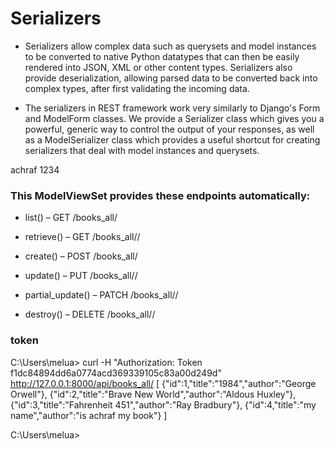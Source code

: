 # Serializers
- Serializers allow complex data such as querysets and model instances to be converted to native Python datatypes that can then be easily rendered into JSON, XML or other content types. Serializers also provide deserialization, allowing parsed data to be converted back into complex types, after first validating the incoming data.

- The serializers in REST framework work very similarly to Django's Form and ModelForm classes. We provide a Serializer class which gives you a powerful, generic way to control the output of your responses, as well as a ModelSerializer class which provides a useful shortcut for creating serializers that deal with model instances and querysets.

achraf 1234


### This ModelViewSet provides these endpoints automatically:

- list() – GET /books_all/

- retrieve() – GET /books_all/<id>/

- create() – POST /books_all/

- update() – PUT /books_all/<id>/

- partial_update() – PATCH /books_all/<id>/

- destroy() – DELETE /books_all/<id>/


### token
C:\Users\melua>     curl -H "Authorization: Token f1dc84894dd6a0774acd369339105c83a00d249d" http://127.0.0.1:8000/api/books_all/
[
    {"id":1,"title":"1984","author":"George Orwell"},
    {"id":2,"title":"Brave New World","author":"Aldous Huxley"},
    {"id":3,"title":"Fahrenheit 451","author":"Ray Bradbury"},
    {"id":4,"title":"my name","author":"is achraf my book"}
]

C:\Users\melua>